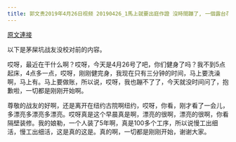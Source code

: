 ```yaml
---
title: 郭文贵2019年4月26日视频 20190426_1馬上就要出庭作證 沒時間蹦了, 一個露台花了五年還沒完工 真是慢工出細活啊
---
```


[原文連接](https://gnews.org/ThreadView/53478648)

以下是茅屎坑战友没校对前的内容。

  哎呀，最近在干什么啊？哎呀，今天是4月26号了吧，你们健身了吗？我不到5点起床，4点多一点，哎呀，刚刚健完身，我现在只有三分钟的时间，马上要洗澡啊，马上有。马上要做账，所以说，哎呀，我也蹦不了了，今天就没时间问了，抱歉啦，一切都是刚刚开始啊。

  尊敬的战友的好啊，还是离开在纽约古院啊纽约，哎呀，你看，刚才看了一会儿，多漂亮多漂亮多漂亮。哎呀真是这个早晨真是啊，漂亮的很啊，漂亮的很啊，你看隔壁装修。我的娘勒，一个人装了5年啊，真是100多个工序，所以说慢工出细活，慢工出细活，这是真的这是。真的啊，一切都是刚刚开始，谢谢大家。
